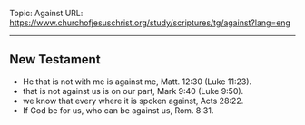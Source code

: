 Topic: Against
URL: https://www.churchofjesuschrist.org/study/scriptures/tg/against?lang=eng

---

## New Testament

- He that is not with me is against me, Matt. 12:30 (Luke 11:23).
- that is not against us is on our part, Mark 9:40 (Luke 9:50).
- we know that every where it is spoken against, Acts 28:22.
- If God be for us, who can be against us, Rom. 8:31.

